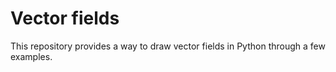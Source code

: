 # Vector fields
This repository provides a way to draw vector fields in Python through a few examples.
